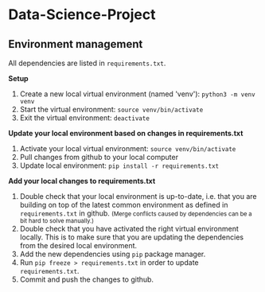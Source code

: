 # Data-Science-Project

## Environment management  
All dependencies are listed in `requirements.txt`.

**Setup**
1. Create a new local virtual environment (named 'venv'): `python3 -m venv venv`
1. Start the virtual environment: `source venv/bin/activate`
1. Exit the virtual environment: `deactivate`  

**Update your local environment based on changes in requirements.txt**
1. Activate your local virtual environment: `source venv/bin/activate`
1. Pull changes from github to your local computer
1. Update local environment: `pip install -r requirements.txt`

**Add your local changes to requirements.txt**
1. Double check that your local environment is up-to-date, i.e. that you are building on top of the latest common environment as defined in `requirements.txt` in github. 
<small>(Merge conflicts caused by dependencies can be a bit hard to solve manually.)</small>
1. Double check that you have activated the right virtual environment locally. This is to make sure that you are updating the dependencies from the desired local environment.   
1. Add the new dependencies using `pip` package manager.
1. Run `pip freeze > requirements.txt` in order to update `requirements.txt`.
1. Commit and push the changes to github.
  